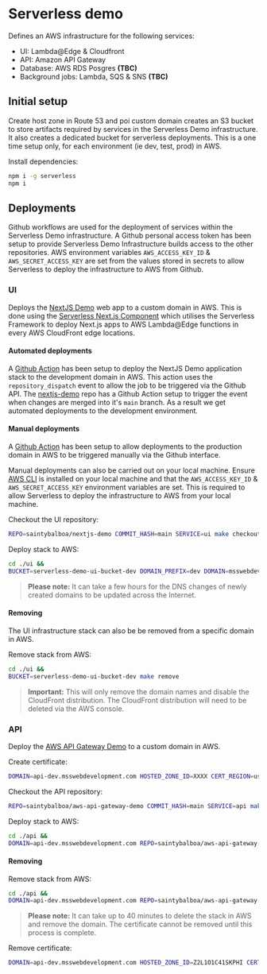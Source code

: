 # Serverless demo

Defines an AWS infrastructure for the following services:
- UI: Lambda@Edge & Cloudfront
- API: Amazon API Gateway
- Database: AWS RDS Posgres **(TBC)**
- Background jobs: Lambda, SQS & SNS **(TBC)**

## Initial setup

Create host zone in Route 53 and poi custom domain creates an S3 bucket to store artifacts required by services in the Serverless Demo infrastructure. It also creates a dedicated bucket for serverless deployments. This is a one time setup only, for each environment (ie dev, test, prod) in AWS.

Install dependencies:
```bash
npm i -g serverless
npm i
```

## Deployments

Github workflows are used for the deployment of services within the Serverless Demo infrastructure. A Github personal access token has been setup to provide Serverless Demo Infrastructure builds access to the other repositories. AWS environment variables `AWS_ACCESS_KEY_ID` & `AWS_SECRET_ACCESS_KEY` are set from the values stored in secrets to allow Serverless to deploy the infrastructure to AWS from Github.

### UI

Deploys the [NextJS Demo](https://github.com/saintybalboa/nextjs-demo) web app to a custom domain in AWS. This is done using the [Serverless Next.js Component](https://www.serverless.com/blog/serverless-nextjs) which utilises the Serverless Framework to deploy Next.js apps to AWS Lambda@Edge functions in every AWS CloudFront edge locations.

#### Automated deployments

A [Github Action](./.github/workflows/ui-deploy.yml) has been setup to deploy the NextJS Demo application stack to the development domain in AWS. This action uses the `repository_dispatch` event to allow the job to be triggered via the Github API. The [nextjs-demo](https://github.com/saintybalboa/nextjs-demo) repo has a Github Action setup to trigger the event when changes are merged into it's `main` branch. As a result we get automated deployments to the development environment.

#### Manual deployments

A [Github Action](./.github/workflows/ui-manual-deploy.yml) has been setup to allow deployments to the production domain in AWS to be triggered manually via the Github interface.

Manual deployments can also be carried out on your local machine. Ensure [AWS CLI](https://docs.aws.amazon.com/cli/latest/userguide/install-cliv2-mac.html) is installed on your local machine and that the `AWS_ACCESS_KEY_ID` & `AWS_SECRET_ACCESS_KEY` environment variables are set. This is required to allow Serverless to deploy the infrastructure to AWS from your local machine.

Checkout the UI repository:
```bash
REPO=saintybalboa/nextjs-demo COMMIT_HASH=main SERVICE=ui make checkout-repo
```

Deploy stack to AWS:
```bash
cd ./ui &&
BUCKET=serverless-demo-ui-bucket-dev DOMAIN_PREFIX=dev DOMAIN=msswebdevelopment.com API_BASE_URL=https://api-dev.msswebdevelopment.com REPO=saintybalboa/nextjs-demo make deploy
```

> **Please note:** It can take a few hours for the DNS changes of newly created domains to be updated across the Internet.

#### Removing

The UI infrastructure stack can also be be removed from a specific domain in AWS.

Remove stack from AWS:
```bash
cd ./ui &&
BUCKET=serverless-demo-ui-bucket-dev make remove
```

> **Important:** This will only remove the domain names and disable the CloudFront distribution. The CloudFront distribution will need to be deleted via the AWS console.

### API

Deploy the [AWS API Gateway Demo](https://github.com/saintybalboa/aws-api-gateway-demo) to a custom domain in AWS.

Create certificate:
```bash
DOMAIN=api-dev.msswebdevelopment.com HOSTED_ZONE_ID=XXXX CERT_REGION=us-east-1 make create-cert
```

Checkout the API repository:
```bash
REPO=saintybalboa/aws-api-gateway-demo COMMIT_HASH=main SERVICE=api make checkout-repo
```

Deploy stack to AWS:
```bash
cd ./api &&
DOMAIN=api-dev.msswebdevelopment.com REPO=saintybalboa/aws-api-gateway-demo make deploy
```

#### Removing

Remove stack from AWS:
```bash
cd ./api &&
DOMAIN=api-dev.msswebdevelopment.com REPO=saintybalboa/aws-api-gateway-demo make deploy
```

> **Please note:** It can take up to 40 minutes to delete the stack in AWS and remove the domain. The certificate cannot be removed until this process is complete.

Remove certificate:
```bash
DOMAIN=api-dev.msswebdevelopment.com HOSTED_ZONE_ID=Z2L1O1C41SKPHI CERT_REGION=us-east-1 make remove-cert
```



